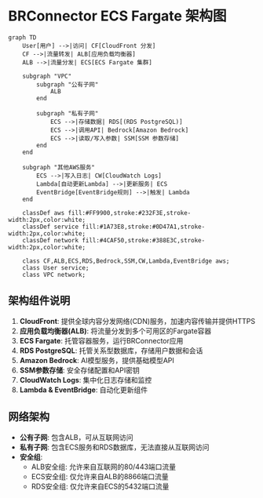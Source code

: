 # BRConnector ECS Fargate 架构图

```mermaid
graph TD
    User[用户] -->|访问| CF[CloudFront 分发]
    CF -->|流量转发| ALB[应用负载均衡器]
    ALB -->|流量分发| ECS[ECS Fargate 集群]
    
    subgraph "VPC"
        subgraph "公有子网"
            ALB
        end
        
        subgraph "私有子网"
            ECS -->|存储数据| RDS[(RDS PostgreSQL)]
            ECS -->|调用API| Bedrock[Amazon Bedrock]
            ECS -->|读取/写入参数| SSM[SSM 参数存储]
        end
    end
    
    subgraph "其他AWS服务"
        ECS -->|写入日志| CW[CloudWatch Logs]
        Lambda[自动更新Lambda] -->|更新服务| ECS
        EventBridge[EventBridge规则] -->|触发| Lambda
    end
    
    classDef aws fill:#FF9900,stroke:#232F3E,stroke-width:2px,color:white;
    classDef service fill:#1A73E8,stroke:#0D47A1,stroke-width:2px,color:white;
    classDef network fill:#4CAF50,stroke:#388E3C,stroke-width:2px,color:white;
    
    class CF,ALB,ECS,RDS,Bedrock,SSM,CW,Lambda,EventBridge aws;
    class User service;
    class VPC network;
```

## 架构组件说明

1. **CloudFront**: 提供全球内容分发网络(CDN)服务，加速内容传输并提供HTTPS
2. **应用负载均衡器(ALB)**: 将流量分发到多个可用区的Fargate容器
3. **ECS Fargate**: 托管容器服务，运行BRConnector应用
4. **RDS PostgreSQL**: 托管关系型数据库，存储用户数据和会话
5. **Amazon Bedrock**: AI模型服务，提供基础模型API
6. **SSM参数存储**: 安全存储配置和API密钥
7. **CloudWatch Logs**: 集中化日志存储和监控
8. **Lambda & EventBridge**: 自动化更新组件

## 网络架构

- **公有子网**: 包含ALB，可从互联网访问
- **私有子网**: 包含ECS服务和RDS数据库，无法直接从互联网访问
- **安全组**: 
  - ALB安全组: 允许来自互联网的80/443端口流量
  - ECS安全组: 仅允许来自ALB的8866端口流量
  - RDS安全组: 仅允许来自ECS的5432端口流量
